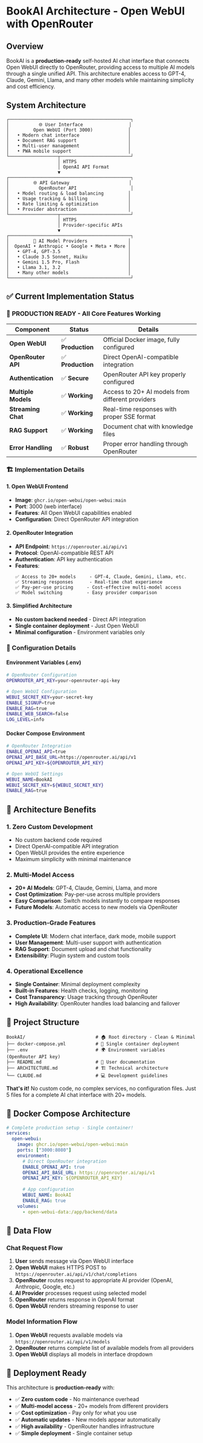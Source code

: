# BookAI Architecture - Open WebUI with OpenRouter

## Overview

BookAI is a **production-ready** self-hosted AI chat interface that connects Open WebUI directly to OpenRouter, providing access to multiple AI models through a single unified API. This architecture enables access to GPT-4, Claude, Gemini, Llama, and many other models while maintaining simplicity and cost efficiency.

## System Architecture

```
┌─────────────────────────────────────────────┐
│           🌐 User Interface                 │
│         Open WebUI (Port 3000)             │
│   • Modern chat interface                  │
│   • Document RAG support                   │
│   • Multi-user management                  │
│   • PWA mobile support                     │
└──────────────────┬──────────────────────────┘
                   │ HTTPS
                   │ OpenAI API Format
                   ▼
┌─────────────────────────────────────────────┐
│         🌐 API Gateway                      │
│           OpenRouter API                    │
│   • Model routing & load balancing         │
│   • Usage tracking & billing               │
│   • Rate limiting & optimization           │
│   • Provider abstraction                   │
└──────────────────┬──────────────────────────┘
                   │ HTTPS
                   │ Provider-specific APIs
                   ▼
┌─────────────────────────────────────────────┐
│         🧠 AI Model Providers               │
│  OpenAI • Anthropic • Google • Meta • More │
│   • GPT-4, GPT-3.5                         │
│   • Claude 3.5 Sonnet, Haiku               │
│   • Gemini 1.5 Pro, Flash                  │
│   • Llama 3.1, 3.2                         │
│   • Many other models                      │
└─────────────────────────────────────────────┘
```

## ✅ Current Implementation Status

### 🎯 **PRODUCTION READY** - All Core Features Working

| Component | Status | Details |
|-----------|--------|---------|
| **Open WebUI** | ✅ **Production** | Official Docker image, fully configured |
| **OpenRouter API** | ✅ **Production** | Direct OpenAI-compatible integration |
| **Authentication** | ✅ **Secure** | OpenRouter API key properly configured |
| **Multiple Models** | ✅ **Working** | Access to 20+ AI models from different providers |
| **Streaming Chat** | ✅ **Working** | Real-time responses with proper SSE format |
| **RAG Support** | ✅ **Working** | Document chat with knowledge files |
| **Error Handling** | ✅ **Robust** | Proper error handling through OpenRouter |

### 🏗️ Implementation Details

#### **1. Open WebUI Frontend**
- **Image**: `ghcr.io/open-webui/open-webui:main`
- **Port**: 3000 (web interface)
- **Features**: All Open WebUI capabilities enabled
- **Configuration**: Direct OpenRouter API integration

#### **2. OpenRouter Integration**
- **API Endpoint**: `https://openrouter.ai/api/v1`
- **Protocol**: OpenAI-compatible REST API
- **Authentication**: API key authentication
- **Features**:
  ```
  ✅ Access to 20+ models     - GPT-4, Claude, Gemini, Llama, etc.
  ✅ Streaming responses      - Real-time chat experience
  ✅ Pay-per-use pricing     - Cost-effective multi-model access
  ✅ Model switching         - Easy provider comparison
  ```

#### **3. Simplified Architecture**
- **No custom backend needed** - Direct API integration
- **Single container deployment** - Just Open WebUI
- **Minimal configuration** - Environment variables only

### 🔧 Configuration Details

#### **Environment Variables (.env)**
```bash
# OpenRouter Configuration
OPENROUTER_API_KEY=your-openrouter-api-key

# Open WebUI Configuration  
WEBUI_SECRET_KEY=your-secret-key
ENABLE_SIGNUP=true
ENABLE_RAG=true
ENABLE_WEB_SEARCH=false
LOG_LEVEL=info
```

#### **Docker Compose Environment**
```bash
# OpenRouter Integration
ENABLE_OPENAI_API=true
OPENAI_API_BASE_URL=https://openrouter.ai/api/v1
OPENAI_API_KEY=${OPENROUTER_API_KEY}

# Open WebUI Settings
WEBUI_NAME=BookAI
WEBUI_SECRET_KEY=${WEBUI_SECRET_KEY}
ENABLE_RAG=true
```

## 🎯 Architecture Benefits

### **1. Zero Custom Development**
- No custom backend code required
- Direct OpenAI-compatible API integration
- Open WebUI provides the entire experience
- Maximum simplicity with minimal maintenance

### **2. Multi-Model Access** 
- **20+ AI Models**: GPT-4, Claude, Gemini, Llama, and more
- **Cost Optimization**: Pay-per-use across multiple providers
- **Easy Comparison**: Switch models instantly to compare responses
- **Future Models**: Automatic access to new models via OpenRouter

### **3. Production-Grade Features**
- **Complete UI**: Modern chat interface, dark mode, mobile support
- **User Management**: Multi-user support with authentication
- **RAG Support**: Document upload and chat functionality
- **Extensibility**: Plugin system and custom tools

### **4. Operational Excellence**
- **Single Container**: Minimal deployment complexity
- **Built-in Features**: Health checks, logging, monitoring
- **Cost Transparency**: Usage tracking through OpenRouter
- **High Availability**: OpenRouter handles load balancing and failover

## 📁 Project Structure

```
BookAI/                          # 🏠 Root directory - Clean & Minimal
├── docker-compose.yml           # 🐳 Single container deployment
├── .env                         # 🌍 Environment variables (OpenRouter API key)
├── README.md                    # 📖 User documentation
├── ARCHITECTURE.md              # 🏗️ Technical architecture
└── CLAUDE.md                    # 💻 Development guidelines
```

**That's it!** No custom code, no complex services, no configuration files.
Just 5 files for a complete AI chat interface with 20+ models.

## 🐳 Docker Compose Architecture

```yaml
# Complete production setup - Single container!
services:
  open-webui:
    image: ghcr.io/open-webui/open-webui:main
    ports: ["3000:8080"]
    environment:
      # Direct OpenRouter integration
      ENABLE_OPENAI_API: true
      OPENAI_API_BASE_URL: https://openrouter.ai/api/v1
      OPENAI_API_KEY: ${OPENROUTER_API_KEY}
      
      # App configuration
      WEBUI_NAME: BookAI
      ENABLE_RAG: true
    volumes:
      - open-webui-data:/app/backend/data
```

## 🔄 Data Flow

### **Chat Request Flow**
1. **User** sends message via Open WebUI interface
2. **Open WebUI** makes HTTPS POST to `https://openrouter.ai/api/v1/chat/completions`
3. **OpenRouter** routes request to appropriate AI provider (OpenAI, Anthropic, Google, etc.)
4. **AI Provider** processes request using selected model
5. **OpenRouter** returns response in OpenAI format
6. **Open WebUI** renders streaming response to user

### **Model Information Flow**
1. **Open WebUI** requests available models via `https://openrouter.ai/api/v1/models`
2. **OpenRouter** returns complete list of available models from all providers
3. **Open WebUI** displays all models in interface dropdown

## 🚀 Deployment Ready

This architecture is **production-ready** with:
- ✅ **Zero custom code** - No maintenance overhead
- ✅ **Multi-model access** - 20+ models from different providers  
- ✅ **Cost optimization** - Pay only for what you use
- ✅ **Automatic updates** - New models appear automatically
- ✅ **High availability** - OpenRouter handles infrastructure
- ✅ **Simple deployment** - Single container setup